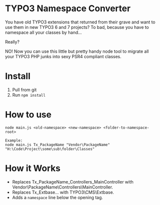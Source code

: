 # TYPO3 Namespace Converter

You have old TYPO3 extensions that returned from their grave and want to use them in new TYPO3 6 and 7 projects?
To bad, because you have to namespace all your classes by hand...

Really?

NO! Now you can use this little but pretty handy node tool to migrate all your TYPO3 PHP junks into sexy PSR4 compliant classes.

# Install

1. Pull from git
2. Run `npm install`

# How to use

    node main.js <old-namespace> <new-namespace> <folder-to-namespace-root>
    
    Example:
    node main.js Tx_PackageName "Vendor\PackageName" "H:\Code\Project\some\sub\folder\Classes"
    
# How it Works

- Replaces Tx_PackageName_Controllers_MainController with Vendor\PackageName\Controllers\MainController.
- Replaces Tx_Extbase... with TYPO3\CMS\Extbase.
- Adds a `namespace` line below the opening tag.